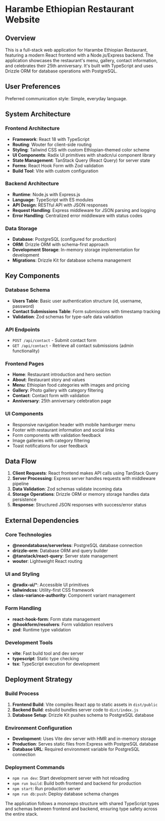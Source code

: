 # Harambe Ethiopian Restaurant Website

## Overview

This is a full-stack web application for Harambe Ethiopian Restaurant, featuring a modern React frontend with a Node.js/Express backend. The application showcases the restaurant's menu, gallery, contact information, and celebrates their 25th anniversary. It's built with TypeScript and uses Drizzle ORM for database operations with PostgreSQL.

## User Preferences

Preferred communication style: Simple, everyday language.

## System Architecture

### Frontend Architecture
- **Framework**: React 18 with TypeScript
- **Routing**: Wouter for client-side routing
- **Styling**: Tailwind CSS with custom Ethiopian-themed color scheme
- **UI Components**: Radix UI primitives with shadcn/ui component library
- **State Management**: TanStack Query (React Query) for server state
- **Forms**: React Hook Form with Zod validation
- **Build Tool**: Vite with custom configuration

### Backend Architecture
- **Runtime**: Node.js with Express.js
- **Language**: TypeScript with ES modules
- **API Design**: RESTful API with JSON responses
- **Request Handling**: Express middleware for JSON parsing and logging
- **Error Handling**: Centralized error middleware with status codes

### Data Storage
- **Database**: PostgreSQL (configured for production)
- **ORM**: Drizzle ORM with schema-first approach
- **Development Storage**: In-memory storage implementation for development
- **Migrations**: Drizzle Kit for database schema management

## Key Components

### Database Schema
- **Users Table**: Basic user authentication structure (id, username, password)
- **Contact Submissions Table**: Form submissions with timestamp tracking
- **Validation**: Zod schemas for type-safe data validation

### API Endpoints
- `POST /api/contact` - Submit contact form
- `GET /api/contact` - Retrieve all contact submissions (admin functionality)

### Frontend Pages
- **Home**: Restaurant introduction and hero section
- **About**: Restaurant story and values
- **Menu**: Ethiopian food categories with images and pricing
- **Gallery**: Photo gallery with category filtering
- **Contact**: Contact form with validation
- **Anniversary**: 25th anniversary celebration page

### UI Components
- Responsive navigation header with mobile hamburger menu
- Footer with restaurant information and social links
- Form components with validation feedback
- Image galleries with category filtering
- Toast notifications for user feedback

## Data Flow

1. **Client Requests**: React frontend makes API calls using TanStack Query
2. **Server Processing**: Express server handles requests with middleware pipeline
3. **Data Validation**: Zod schemas validate incoming data
4. **Storage Operations**: Drizzle ORM or memory storage handles data persistence
5. **Response**: Structured JSON responses with success/error status

## External Dependencies

### Core Technologies
- **@neondatabase/serverless**: PostgreSQL database connection
- **drizzle-orm**: Database ORM and query builder
- **@tanstack/react-query**: Server state management
- **wouter**: Lightweight React routing

### UI and Styling
- **@radix-ui/***: Accessible UI primitives
- **tailwindcss**: Utility-first CSS framework
- **class-variance-authority**: Component variant management

### Form Handling
- **react-hook-form**: Form state management
- **@hookform/resolvers**: Form validation resolvers
- **zod**: Runtime type validation

### Development Tools
- **vite**: Fast build tool and dev server
- **typescript**: Static type checking
- **tsx**: TypeScript execution for development

## Deployment Strategy

### Build Process
1. **Frontend Build**: Vite compiles React app to static assets in `dist/public`
2. **Backend Build**: esbuild bundles server code to `dist/index.js`
3. **Database Setup**: Drizzle Kit pushes schema to PostgreSQL database

### Environment Configuration
- **Development**: Uses Vite dev server with HMR and in-memory storage
- **Production**: Serves static files from Express with PostgreSQL database
- **Database URL**: Required environment variable for PostgreSQL connection

### Deployment Commands
- `npm run dev`: Start development server with hot reloading
- `npm run build`: Build both frontend and backend for production
- `npm start`: Run production server
- `npm run db:push`: Deploy database schema changes

The application follows a monorepo structure with shared TypeScript types and schemas between frontend and backend, ensuring type safety across the entire stack.